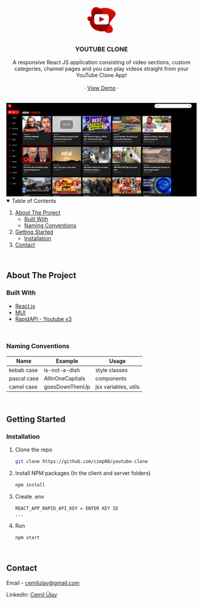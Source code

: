 <!-- PROJECT LOGO -->
<br />
<p align="center">
    <img src="./src/utils/img/logo.png" alt="Logo" width="80" height="80">


  <h3 align="center">YOUTUBE CLONE</h3>

  <p align="center">
    A responsive React JS application consisting of video sections, custom categories, channel pages and you can play videos straight from your YouTube Clone App!  
    <br />
    <br />
    · <a href="https://video-tube-clone.netlify.app/" target="_blank">View Demo</a>
    ·
  </p>
</p>

<br>

<img src="./src/utils/img/printscreen.png" alt="Logo">

<br>

<!-- TABLE OF CONTENTS -->
<details open="open">
  <summary>Table of Contents</summary>
  <ol>
    <li>
      <a href="#about-the-project">About The Project</a>
      <ul>
        <li><a href="#built-with">Built With</a></li>
        <li><a href="#naming-conventions">Naming Conventions</a></li>
      </ul>
    </li>
    <li>
      <a href="#getting-started">Getting Started</a>
      <ul>
        <li><a href="#installation">Installation</a></li>
      </ul>
    </li>
    <li><a href="#contact">Contact</a></li>
  </ol>
</details>

<br>

<!-- ABOUT THE PROJECT -->

## About The Project


### Built With

- [React.js](https://reactjs.org/)
- [MUI](https://mui.com/)
- [RapidAPI - Youtube v3](https://rapidapi.com/ytdlfree/api/youtube-v31/)

<br>


### Naming Conventions

| Name        | Example          | Usage                |
| ----------- | ---------------- | -------------------- |
| kebab case  | is-not-a-dish    | style classes        |
| pascal case | AllInOneCapitals | components           |
| camel case  | goesDownThenUp   | jsx variables, utils |

<br>
<!-- GETTING STARTED -->

## Getting Started

### Installation

1. Clone the repo
   ```sh
   git clone https://github.com/cimp08/youtube-clone
   ```
2. Install NPM packages (In the client and server folders)
   ```sh
   npm install
   ```
3. Create .env
   ```JS
   REACT_APP_RAPID_API_KEY = ENTER KEY ID
   ...
   ```
4. Run
   ```sh
   npm start
   ```

<br>


<!-- CONTACT -->

## Contact

Email - cemilulay@gmail.com

LinkedIn: [Cemil Ülay](www.linkedin.com/in/cemilulay)
